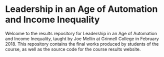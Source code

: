 # Leadership in an Age of Automation and Income Inequality

Welcome to the results repository for Leadership in an Age of Automation and Income Inequality, taught by Joe Mellin at Grinnell College in February 2018. This repository contains the final works produced by students of the course, as well as the source code for the course results  website. 
